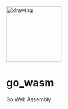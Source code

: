 <a href='https://jira.aipiggybot.io/projects/GWA/'>
<img src="https://storage.googleapis.com/montco-stats/JiraSoftware.png" alt="drawing" width="150px;"/>
         </a>


# go_wasm
Go Web Assembly


<script src="https://gist.github.com/mchirico/13f2912e1d2ac166f7b58cb0aaf50fa4.js"></script>
